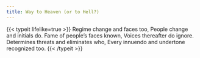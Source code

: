 ```yaml
---
title: Way to Heaven (or to Hell?)
---
```

{{< typeit lifelike=true >}}
Regime change and faces too,
People change and initials do.
Fame of people’s faces known,
Voices thereafter do ignore.
Determines threats and eliminates who,
Every innuendo and undertone recognized too.
{{< /typeit >}}
